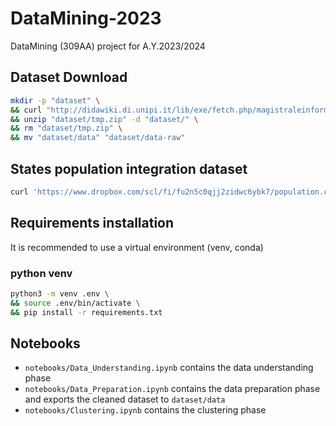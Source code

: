 # DataMining-2023
DataMining (309AA) project for A.Y.2023/2024

## Dataset Download

```bash
mkdir -p "dataset" \
&& curl "http://didawiki.di.unipi.it/lib/exe/fetch.php/magistraleinformatica/dmi/gun-data.zip" -o "dataset/tmp.zip" \
&& unzip "dataset/tmp.zip" -d "dataset/" \
&& rm "dataset/tmp.zip" \
&& mv "dataset/data" "dataset/data-raw"
```

## States population integration dataset

```bash
curl 'https://www.dropbox.com/scl/fi/fu2n5c0qjj2zidwc6ybk7/population.csv?rlkey=i0c1ve16hrbsx8152wl8hyvi4&dl=0' -L > dataset/data-raw/population.csv
```

## Requirements installation
It is recommended to use a virtual environment (venv, conda)

### python venv
```bash
python3 -m venv .env \
&& source .env/bin/activate \
&& pip install -r requirements.txt
```

## Notebooks

- `notebooks/Data_Understanding.ipynb` contains the data understanding phase
- `notebooks/Data_Preparation.ipynb` contains the data preparation phase and exports the cleaned dataset to `dataset/data`
- `notebooks/Clustering.ipynb` contains the clustering phase